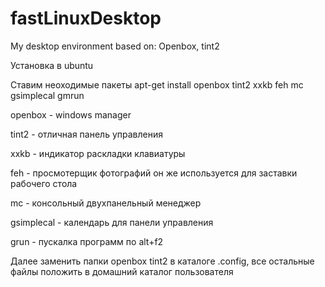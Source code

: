 fastLinuxDesktop
================

My desktop environment based on: Openbox, tint2

Установка в ubuntu
 
Ставим неоходимые пакеты apt-get install openbox tint2 xxkb feh mc gsimplecal gmrun

openbox - windows manager

tint2 - отличная панель управления

xxkb - индикатор раскладки клавиатуры

feh - просмотерщик фотографий он же используется для заставки рабочего стола

mc - консольный двухпанельный менеджер

gsimplecal - календарь для панели управления

grun - пускалка программ по alt+f2

Далее заменить папки openbox tint2 в каталоге .config, все остальные файлы положить в домашний каталог пользователя
